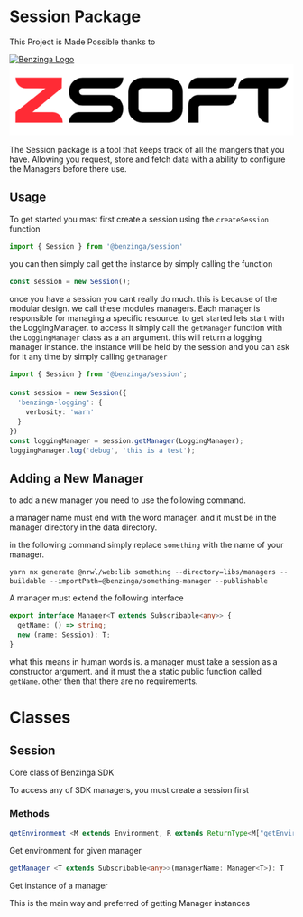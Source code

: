 # Session Package

This Project is Made Possible thanks to

[![Benzinga Logo](https://import.cdn.thinkific.com/222214/D3r5EJy9SZaNsaY7dQsj_Benzinga-logo-navy.svg)](www.benzinga.com)
[![ZSoft Logo](../../../images/ZSoft.png)](https://github.com/znackasha)

The Session package is a tool that keeps track of all the mangers that you have. Allowing you request, store and fetch data with a ability to configure the Managers before there use.

## Usage

To get started you mast first create a session using the `createSession` function

```ts
import { Session } from '@benzinga/session'
```

you can then simply call get the instance by simply calling the function

```ts
const session = new Session();
```

once you have a session you cant really do much. this is because of the modular design.
we call these modules managers. Each manager is responsible for managing a specific resource.
to get started lets start with the LoggingManager. to access it simply call the `getManager` function with the `LoggingManager` class as a an argument. this will return a logging manager instance. the instance will be held by the session and you can ask for it any time by simply calling `getManager`

```ts
import { Session } from '@benzinga/session';

const session = new Session({
  'benzinga-logging': {
    verbosity: 'warn'
  }
})
const loggingManager = session.getManager(LoggingManager);
loggingManager.log('debug', 'this is a test');
```

## Adding a New Manager

to add a new manager you need to use the following command.

a manager name must end with the word manager. and it must be in the manager directory in the data directory.

in the following command simply replace `something` with the name of your manager.

```
yarn nx generate @nrwl/web:lib something --directory=libs/managers --buildable --importPath=@benzinga/something-manager --publishable
```

A manager must extend the following interface

```ts
export interface Manager<T extends Subscribable<any>> {
  getName: () => string;
  new (name: Session): T;
}
```

what this means in human words is. a manager must take a session as a constructor argument. and it must the a static public function called `getName`. other then that there are no requirements.

# Classes

## Session

Core class of Benzinga SDK

To access any of SDK managers, you must create a session first

### Methods

```ts
getEnvironment <M extends Environment, R extends ReturnType<M["getEnvironment"]>>(managerEnv: M): R
```

Get environment for given manager

```ts
getManager <T extends Subscribable<any>>(managerName: Manager<T>): T
```

Get instance of a manager

This is the main way and preferred of getting Manager instances
